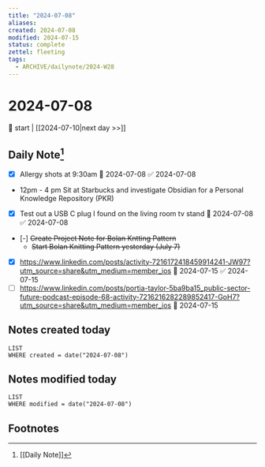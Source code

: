 ```yaml
---
title: "2024-07-08"
aliases: 
created: 2024-07-08
modified: 2024-07-15
status: complete
zettel: fleeting
tags:
  - ARCHIVE/dailynote/2024-W28
---
```

# 2024-07-08

📍 start | [[2024-07-10|next day >>]]

## Daily Note[^1]
- [x] Allergy shots at 9:30am 📅 2024-07-08 ✅ 2024-07-08
- 12pm - 4 pm Sit at Starbucks and investigate Obsidian for a Personal Knowledge Repository (PKR) 
- [x] Test out a USB C plug I found on the living room tv stand 📅 2024-07-08 ✅ 2024-07-08
- [-] ~~Create Project Note for Bolan Kntting Pattern~~
	- ~~Start Bolan Knitting Pattern yesterday (July 7)~~
- [x] https://www.linkedin.com/posts/activity-7216172418459914241-JW97?utm_source=share&utm_medium=member_ios 📅 2024-07-15 ✅ 2024-07-15
- [ ] https://www.linkedin.com/posts/portia-taylor-5ba9ba15_public-sector-future-podcast-episode-68-activity-7216216282289852417-GoH7?utm_source=share&utm_medium=member_ios 📅 2024-07-15
## Notes created today
```dataview
LIST
WHERE created = date("2024-07-08")
```
## Notes modified today
```dataview
LIST
WHERE modified = date("2024-07-08")
```

## Footnotes

[^1]: [[Daily Note]]